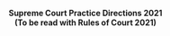 <p align="center">
<strong>Supreme Court Practice Directions 2021 <br> (To be read with Rules of Court 2021)</strong>
</p>
